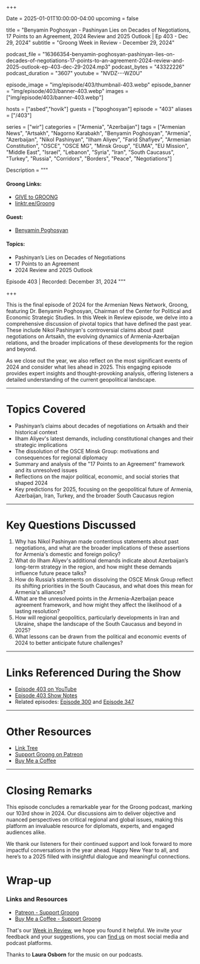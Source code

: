 +++

Date = 2025-01-01T10:00:00-04:00
upcoming = false

title = "Benyamin Poghosyan - Pashinyan Lies on Decades of Negotiations, 17 Points to an Agreement, 2024 Review and 2025 Outlook | Ep 403 - Dec 29, 2024"
subtitle = "Groong Week in Review - December 29, 2024"

podcast_file = "16366354-benyamin-poghosyan-pashinyan-lies-on-decades-of-negotiations-17-points-to-an-agreement-2024-review-and-2025-outlook-ep-403-dec-29-2024.mp3"
podcast_bytes = "43322226"
podcast_duration = "3607"
youtube = "NVDZ---WZ0U"

episode_image = "img/episode/403/thumbnail-403.webp"
episode_banner = "img/episode/403/banner-403.webp"
images = ["img/episode/403/banner-403.webp"]

hosts = ["asbed","hovik"]
guests = ["bpoghosyan"]
episode = "403"
aliases = ["/403"]

series = ["wir"]
categories = ["Armenia", "Azerbaijan"]
tags = ["Armenian News", "Artsakh", "Nagorno Karabakh", "Benyamin Poghosyan", "Armenia", "Azerbaijan", "Nikol Pashinyan", "Ilham Aliyev", "Farid Shafiyev", "Armenian Constitution", "OSCE", "OSCE MG", "Minsk Group", "EUMA", "EU Mission", "Middle East", "Israel", "Lebanon", "Syria", "Iran", "South Caucasus", "Turkey", "Russia", "Corridors", "Borders", "Peace", "Negotiations"]

Description = """

#### Groong Links:
* [GIVE to GROONG](https://podcasts.groong.org/donate)
* [linktr.ee/Groong](https://linktr.ee/groong)

#### Guest:
* [Benyamin Poghosyan](/guest/bpoghosyan)

#### Topics:
* Pashinyan’s Lies on Decades of Negotiations
* 17 Points to an Agreement
* 2024 Review and 2025 Outlook

Episode 403 | Recorded: December 31, 2024
"""

+++

This is the final episode of 2024 for the Armenian News Network, Groong, featuring Dr. Benyamin Poghosyan, Chairman of the Center for Political and Economic Strategic Studies. In this Week in Review episode, we delve into a comprehensive discussion of pivotal topics that have defined the past year. These include Nikol Pashinyan's controversial claims about past negotiations on Artsakh, the evolving dynamics of Armenia-Azerbaijan relations, and the broader implications of these developments for the region and beyond. 

As we close out the year, we also reflect on the most significant events of 2024 and consider what lies ahead in 2025. This engaging episode provides expert insights and thought-provoking analysis, offering listeners a detailed understanding of the current geopolitical landscape.

---

# **Topics Covered**

- Pashinyan’s claims about decades of negotiations on Artsakh and their historical context
- Ilham Aliyev's latest demands, including constitutional changes and their strategic implications
- The dissolution of the OSCE Minsk Group: motivations and consequences for regional diplomacy
- Summary and analysis of the "17 Points to an Agreement" framework and its unresolved issues
- Reflections on the major political, economic, and social stories that shaped 2024
- Key predictions for 2025, focusing on the geopolitical future of Armenia, Azerbaijan, Iran, Turkey, and the broader South Caucasus region

---

# **Key Questions Discussed**

1. Why has Nikol Pashinyan made contentious statements about past negotiations, and what are the broader implications of these assertions for Armenia's domestic and foreign policy?
2. What do Ilham Aliyev's additional demands indicate about Azerbaijan’s long-term strategy in the region, and how might these demands influence future peace talks?
3. How do Russia’s statements on dissolving the OSCE Minsk Group reflect its shifting priorities in the South Caucasus, and what does this mean for Armenia's alliances?
4. What are the unresolved points in the Armenia-Azerbaijan peace agreement framework, and how might they affect the likelihood of a lasting resolution?
5. How will regional geopolitics, particularly developments in Iran and Ukraine, shape the landscape of the South Caucasus and beyond in 2025?
6. What lessons can be drawn from the political and economic events of 2024 to better anticipate future challenges?

---

# **Links Referenced During the Show**

- [Episode 403 on YouTube](https://youtu.be/NVDZ---WZ0U)
- [Episode 403 Show Notes](https://podcasts.groong.org/403)
- Related episodes: [Episode 300](https://podcasts.groong.org/300) and [Episode 347](https://podcasts.groong.org/347)

---

# **Other Resources**

- [Link Tree](https://linktr.ee/groong)
- [Support Groong on Patreon](https://www.patreon.com/ann_groong)
- [Buy Me a Coffee](https://www.buymeacoffee.com/groong)

---

# **Closing Remarks**

This episode concludes a remarkable year for the Groong podcast, marking our 103rd show in 2024. Our discussions aim to deliver objective and nuanced perspectives on critical regional and global issues, making this platform an invaluable resource for diplomats, experts, and engaged audiences alike. 

We thank our listeners for their continued support and look forward to more impactful conversations in the year ahead. Happy New Year to all, and here’s to a 2025 filled with insightful dialogue and meaningful connections.

# Wrap-up

### **Links and Resources**

* [Patreon - Support Groong](https://www.patreon.com/ann_groong)
* [Buy Me a Coffee - Support Groong](https://www.buymeacoffee.com/groong)

That's our [Week in Review](https://podcasts.groong.org/), we hope you found it helpful. We invite your feedback and your suggestions, you can [find us](https://linktr.ee/groong) on most social media and podcast platforms.

Thanks to __Laura Osborn__ for the music on our podcasts.
    
